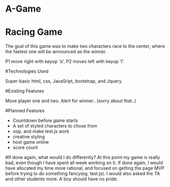 # A-Game

# Racing Game
The goal of this game was to make two characters race to the center, where the fastest one will be announced as the winner.

P1 move right with keyup 'a', P2 moves left with keyup 'l'.


#Technologies Used

Super basic html, css, JavaSript, bootstrap, and Jquery.

#Existing Features

Move player one and two.
Alert for winner.. (sorry about that..)

#Planned Features
* Countdown before game starts
* A set of styled characters to chose from
* oop, and make test.js work
* creative styling
* host game online
* score count



#If done again, what would I do differently?
At this point my game is really bad, even though I have spent all week working on it. If done again, I would have allocated my time more rational, and focused on getting the page MVP before trying to do something fancy(eg. test.js). I would also asked the TA and other students more. A boy should have no pride.
